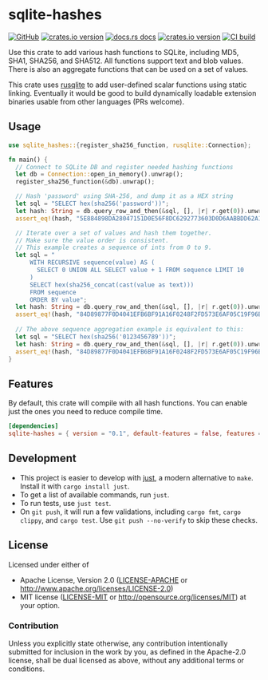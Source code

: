 # sqlite-hashes

[![GitHub](https://img.shields.io/badge/github-sqlite--hashes-8da0cb?logo=github)](https://github.com/nyurik/sqlite-hashes)
[![crates.io version](https://img.shields.io/crates/v/sqlite-hashes.svg)](https://crates.io/crates/sqlite-hashes)
[![docs.rs docs](https://docs.rs/sqlite-hashes/badge.svg)](https://docs.rs/sqlite-hashes)
[![crates.io version](https://img.shields.io/crates/l/sqlite-hashes.svg)](https://github.com/nyurik/sqlite-hashes/blob/main/LICENSE-APACHE)
[![CI build](https://github.com/nyurik/sqlite-hashes/workflows/CI/badge.svg)](https://github.com/nyurik/sqlite-hashes/actions)


Use this crate to add various hash functions to SQLite, including MD5, SHA1, SHA256, and SHA512. All functions support text and blob values. There is also an aggregate functions that can be used on a set of values.

This crate uses [rusqlite](https://crates.io/crates/rusqlite) to add user-defined scalar functions using static linking. Eventually it would be good to build dynamically loadable extension binaries usable from other languages (PRs welcome).

## Usage

```rust
use sqlite_hashes::{register_sha256_function, rusqlite::Connection};

fn main() {
  // Connect to SQLite DB and register needed hashing functions
  let db = Connection::open_in_memory().unwrap();
  register_sha256_function(&db).unwrap();

  // Hash 'password' using SHA-256, and dump it as a HEX string
  let sql = "SELECT hex(sha256('password'))";
  let hash: String = db.query_row_and_then(&sql, [], |r| r.get(0)).unwrap();
  assert_eq!(hash, "5E884898DA28047151D0E56F8DC6292773603D0D6AABBDD62A11EF721D1542D8");

  // Iterate over a set of values and hash them together.
  // Make sure the value order is consistent.
  // This example creates a sequence of ints from 0 to 9.
  let sql = "
      WITH RECURSIVE sequence(value) AS (
        SELECT 0 UNION ALL SELECT value + 1 FROM sequence LIMIT 10
      )
      SELECT hex(sha256_concat(cast(value as text)))
      FROM sequence
      ORDER BY value";
  let hash: String = db.query_row_and_then(&sql, [], |r| r.get(0)).unwrap();
  assert_eq!(hash, "84D89877F0D4041EFB6BF91A16F0248F2FD573E6AF05C19F96BEDB9F882F7882");
  
  // The above sequence aggregation example is equivalent to this:
  let sql = "SELECT hex(sha256('0123456789'))";
  let hash: String = db.query_row_and_then(&sql, [], |r| r.get(0)).unwrap();
  assert_eq!(hash, "84D89877F0D4041EFB6BF91A16F0248F2FD573E6AF05C19F96BEDB9F882F7882");
}
```

## Features
By default, this crate will compile with all hash functions. You can enable just the ones you need to reduce compile time.

```toml
[dependencies]
sqlite-hashes = { version = "0.1", default-features = false, features = ["sha256"] }
``` 

## Development
* This project is easier to develop with [just](https://github.com/casey/just#readme), a modern alternative to `make`. Install it with `cargo install just`.
* To get a list of available commands, run `just`.
* To run tests, use `just test`.
* On `git push`, it will run a few validations, including `cargo fmt`, `cargo clippy`, and `cargo test`.  Use `git push --no-verify` to skip these checks.

## License

Licensed under either of

* Apache License, Version 2.0 ([LICENSE-APACHE](LICENSE-APACHE) or <http://www.apache.org/licenses/LICENSE-2.0>)
* MIT license ([LICENSE-MIT](LICENSE-MIT) or <http://opensource.org/licenses/MIT>)
  at your option.

### Contribution

Unless you explicitly state otherwise, any contribution intentionally
submitted for inclusion in the work by you, as defined in the
Apache-2.0 license, shall be dual licensed as above, without any
additional terms or conditions.
